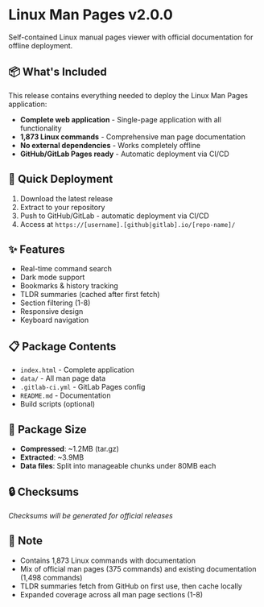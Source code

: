 # Linux Man Pages v2.0.0

Self-contained Linux manual pages viewer with official documentation for offline deployment.

## 📦 What's Included

This release contains everything needed to deploy the Linux Man Pages application:

- **Complete web application** - Single-page application with all functionality
- **1,873 Linux commands** - Comprehensive man page documentation
- **No external dependencies** - Works completely offline
- **GitHub/GitLab Pages ready** - Automatic deployment via CI/CD

## 🚀 Quick Deployment

1. Download the latest release
2. Extract to your repository  
3. Push to GitHub/GitLab - automatic deployment via CI/CD
4. Access at `https://[username].[github|gitlab].io/[repo-name]/`

## ✨ Features

- Real-time command search
- Dark mode support
- Bookmarks & history tracking
- TLDR summaries (cached after first fetch)
- Section filtering (1-8)
- Responsive design
- Keyboard navigation

## 📋 Package Contents

- `index.html` - Complete application
- `data/` - All man page data
- `.gitlab-ci.yml` - GitLab Pages config
- `README.md` - Documentation
- Build scripts (optional)

## 📏 Package Size

- **Compressed**: ~1.2MB (tar.gz)
- **Extracted**: ~3.9MB
- **Data files**: Split into manageable chunks under 80MB each

## 🔒 Checksums

*Checksums will be generated for official releases*

## 📝 Note

- Contains 1,873 Linux commands with documentation
- Mix of official man pages (375 commands) and existing documentation (1,498 commands)
- TLDR summaries fetch from GitHub on first use, then cache locally
- Expanded coverage across all man page sections (1-8)